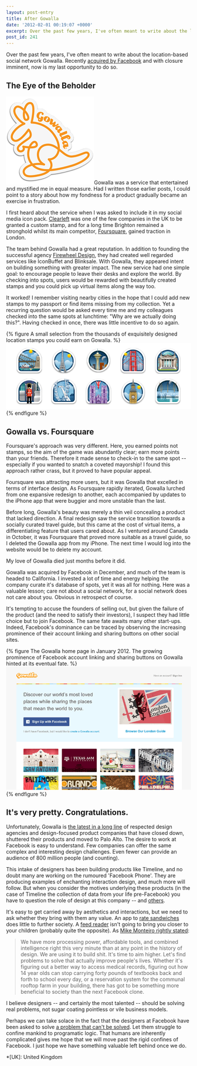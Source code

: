 ```yaml
---
layout: post-entry
title: After Gowalla
date: '2012-02-01 00:19:07 +0000'
excerpt: Over the past few years, I've often meant to write about the location-based social network Gowalla. Recently acquired by Facebook and with closure imminent, now is my last opportunity to do so.
post_id: 241
---
```

Over the past few years, I've often meant to write about the location-based social network Gowalla. Recently [acquired by Facebook][1] and with closure imminent, now is my last opportunity to do so.

## The Eye of the Beholder
![Gowalla logo" class="right](/assets/images/2012/02/gowalla.png)Gowalla was a service that entertained and mystified me in equal measure. Had I written those earlier posts, I could point to a story about how my fondness for a product gradually became an exercise in frustration.

I first heard about the service when I was asked to include it in my social media icon pack. [Clearleft][2] was one of the few companies in the UK to be granted a custom stamp, and for a long time Brighton remained a stronghold whilst its main competitor, [Foursquare][3], gained traction in London.

The team behind Gowalla had a great reputation. In addition to founding the successful agency [Firewheel Design][4], they had created well regarded services like IconBuffet and Blinksale. With Gowalla, they appeared intent on building something with greater impact. The new service had one simple goal: to encourage people to leave their desks and explore the world. By checking into spots, users would be rewarded with beautifully created stamps and you could pick up virtual items along the way too.

It worked! I remember visiting nearby cities in the hope that I could add new stamps to my passport or find items missing from my collection. Yet a recurring question would be asked every time me and my colleagues checked into the same spots at lunchtime: "Why are we actually doing this?". Having checked in once, there was little incentive to do so again.

{% figure A small selection from the thousands of exquisitely designed location stamps you could earn on Gowalla. %}
![](/assets/images/2012/02/gowalla_stamps.png)
{% endfigure %}

## Gowalla vs. Foursquare
Foursquare's approach was very different. Here, you earned points not stamps, so the aim of the game was abundantly clear; earn more points than your friends. Therefore it made sense to check-in to the same spot -- especially if you wanted to snatch a coveted mayorship! I found this approach rather crass, but it proved to have popular appeal.

Foursquare was attracting more users, but it was Gowalla that excelled in terms of interface design. As Foursquare rapidly iterated, Gowalla lurched from one expansive redesign to another, each accompanied by updates to the iPhone app that were buggier and more unstable than the last.

Before long, Gowalla's beauty was merely a thin veil concealing a product that lacked direction. A final redesign saw the service transition towards a socially curated travel guide, but this came at the cost of virtual items, a differentiating feature that users cared about. As I ventured around Canada in October, it was Foursquare that proved more suitable as a travel guide, so I deleted the Gowalla app from my iPhone. The next time I would log into the website would be to delete my account.

My love of Gowalla died just months before it did.

Gowalla was acquired by Facebook in December, and much of the team is headed to California. I invested a lot of time and energy helping the company curate it's database of spots, yet it was all for nothing. Here was a valuable lesson; care not about a social network, for a social network does not care about you. Obvious in retrospect of course.

It's tempting to accuse the founders of selling out, but given the failure of the product (and the need to satisfy their investors), I suspect they had little choice but to join Facebook. The same fate awaits many other start-ups. Indeed, Facebook's dominance can be traced by observing the increasing prominence of their account linking and sharing buttons on other social sites.

{% figure The Gowalla home page in January 2012. The growing prominence of Facebook account linking and sharing buttons on Gowalla hinted at its eventual fate. %}
![](/assets/images/2012/02/gowalla_homepage.png)
{% endfigure %}

## It's very pretty. Congratulations.
Unfortunately, Gowalla is [the latest in a long line][5] of respected design agencies and design-focused product companies that have closed down, shuttered their products and moved to Palo Alto. The desire to work at Facebook is easy to understand. Few companies can offer the same complex and interesting design challenges. Even fewer can provide an audience of 800 million people (and counting).

This intake of designers has been building products like Timeline, and no doubt many are working on the rumoured 'Facebook Phone'. They are producing examples of enchanting interaction design, and much more will follow. But when you consider the motives underlying these products (in the case of Timeline the collection of data from your life pre-Facebook) you have to question the role of design at this company -- and [others][6].

It's easy to get carried away by aesthetics and interactions, but we need to ask whether they bring with them any value. An app to [rate sandwiches][7] does little to further society. A [feed reader][8] isn't going to bring you closer to your children (probably quite the opposite). As [Mike Monteiro rightly stated][9]: 

> We have more processing power, affordable tools, and combined intelligence right this very minute than at any point in the history of design. We are using it to build shit. It's time to aim higher. Let's find problems to solve that actually improve people's lives. Whether it's figuring out a better way to access medical records, figuring out how 14 year olds can stop carrying forty pounds of textbooks back and forth to school every day, or a reservation system for the communal rooftop farm in your building, there has got to be something more beneficial to society than the next Facebook clone.

I believe designers -- and certainly the most talented -- should be solving real problems, not sugar coating pointless or vile business models.

Perhaps we can take solace in the fact that the designers at Facebook have been asked to solve [a problem that can't be solved][10]. Let them struggle to confine mankind to programatic logic. That humans are inherently complicated gives me hope that we will move past the rigid confines of Facebook. I just hope we have something valuable left behind once we do.

[1]: http://thenextweb.com/facebook/2011/12/05/gowalla-confirms-its-aquisition-from-facebook-but-says-your-data-doesnt-go/
[2]: http://clearleft.com/
[3]: http://foursquare.com/
[4]: http://firewheeldesign.com/
[5]: /2011/08/change_the_world/
[6]: http://google.com/
[7]: http://oink.com/
[8]: http://youtube.com/watch?v=vfCaVzbvmVU
[9]: http://netmagazine.com/features/10-new-year-s-resolutions-designers
[10]: http://blog.pinboard.in/2011/11/the_social_graph_is_neither/

*[UK]: United Kingdom
